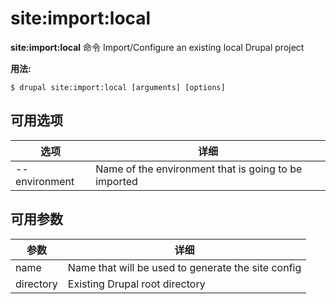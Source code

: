 # site:import:local
**site:import:local** 命令 Import/Configure an existing local Drupal project

**用法:**
```
$ drupal site:import:local [arguments] [options] 
```

## 可用选项
选项 | 详细
-------|-------------
--environment | Name of the environment that is going to be imported

## 可用参数
参数 | 详细
---------|-------------
name | Name that will be used to generate the site config
directory | Existing Drupal root directory
